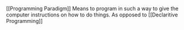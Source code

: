 [[Programming Paradigm]]
Means to program in such a way to give the computer instructions on how to do things.
As opposed to [[Declaritive Programming]]